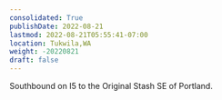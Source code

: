 ```yaml
---
consolidated: True
publishDate: 2022-08-21
lastmod: 2022-08-21T05:55:41-07:00
location: Tukwila,WA
weight: -20220821
draft: false
---
```

Southbound on I5 to the Original Stash SE of Portland.
 